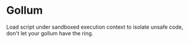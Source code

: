 Gollum
======

Load script under sandboxed execution context to isolate unsafe code, don't let your gollum have the ring.